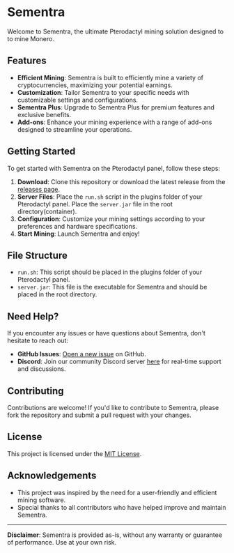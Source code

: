 # Sementra

Welcome to Sementra, the ultimate Pterodactyl mining solution designed to to mine Monero.
## Features

- **Efficient Mining**: Sementra is built to efficiently mine a variety of cryptocurrencies, maximizing your potential earnings.
- **Customization**: Tailor Sementra to your specific needs with customizable settings and configurations.
- **Sementra Plus**: Upgrade to Sementra Plus for premium features and exclusive benefits.
- **Add-ons**: Enhance your mining experience with a range of add-ons designed to streamline your operations.

## Getting Started

To get started with Sementra on the Pterodactyl panel, follow these steps:

1. **Download**: Clone this repository or download the latest release from the [releases page](https://github.com/sementra/Sementra/releases).
2. **Server Files**: Place the `run.sh` script in the plugins folder of your Pterodactyl panel. Place the `server.jar` file in the root directory(container).
4. **Configuration**: Customize your mining settings according to your preferences and hardware specifications.
5. **Start Mining**: Launch Sementra and enjoy!
## File Structure

- `run.sh`: This script should be placed in the plugins folder of your Pterodactyl panel.
- `server.jar`: This file is the executable for Sementra and should be placed in the root directory.

## Need Help?

If you encounter any issues or have questions about Sementra, don't hesitate to reach out:

- **GitHub Issues**: [Open a new issue](https://github.com/RyanisyydsTT/Sementra/issues) on GitHub.
- **Discord**: Join our community Discord server [here](https://discord.gg/5fmQfspndj) for real-time support and discussions.

## Contributing

Contributions are welcome! If you'd like to contribute to Sementra, please fork the repository and submit a pull request with your changes.

## License

This project is licensed under the [MIT License](LICENSE).

## Acknowledgements

- This project was inspired by the need for a user-friendly and efficient mining software.
- Special thanks to all contributors who have helped improve and maintain Sementra.

---

**Disclaimer**: Sementra is provided as-is, without any warranty or guarantee of performance. Use at your own risk.
